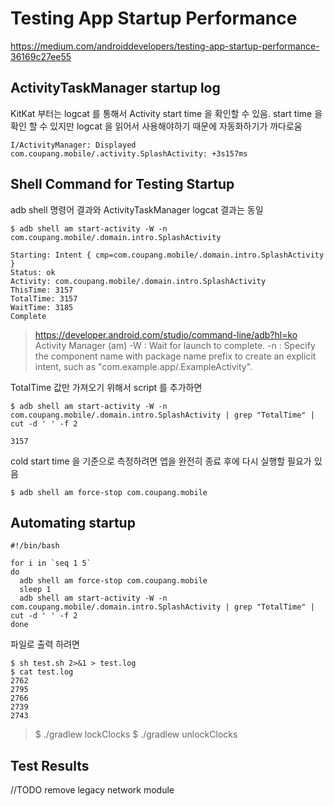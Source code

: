 
# Testing App Startup Performance

https://medium.com/androiddevelopers/testing-app-startup-performance-36169c27ee55

## ActivityTaskManager startup log

KitKat 부터는 logcat 를 통해서 Activity start time 을 확인할 수 있음.
start time 을 확인 할 수 있지만 logcat 을 읽어서 사용해야하기 때문에 자동화하기가 까다로움
```
I/ActivityManager: Displayed com.coupang.mobile/.activity.SplashActivity: +3s157ms
```

## Shell Command for Testing Startup

adb shell 명령어 결과와 ActivityTaskManager logcat 결과는 동일  

```
$ adb shell am start-activity -W -n com.coupang.mobile/.domain.intro.SplashActivity

Starting: Intent { cmp=com.coupang.mobile/.domain.intro.SplashActivity }
Status: ok
Activity: com.coupang.mobile/.domain.intro.SplashActivity
ThisTime: 3157
TotalTime: 3157
WaitTime: 3185
Complete
```
> https://developer.android.com/studio/command-line/adb?hl=ko
> Activity Manager (am)
> -W : Wait for launch to complete.
> -n :  Specify the component name with package name prefix to create an explicit intent, such as "com.example.app/.ExampleActivity".

TotalTime 값만 가져오기 위해서 script 를 추가하면  
  
```
$ adb shell am start-activity -W -n com.coupang.mobile/.domain.intro.SplashActivity | grep "TotalTime" | cut -d ' ' -f 2

3157
```
  
cold start time 을 기준으로 측정하려면 앱을 완전히 종료 후에 다시 실행할 필요가 있음

```
$ adb shell am force-stop com.coupang.mobile
```

## Automating startup  


```
#!/bin/bash

for i in `seq 1 5`
do
  adb shell am force-stop com.coupang.mobile
  sleep 1
  adb shell am start-activity -W -n com.coupang.mobile/.domain.intro.SplashActivity | grep "TotalTime" | cut -d ' ' -f 2
done
```

파일로 출력 하려면
```
$ sh test.sh 2>&1 > test.log
$ cat test.log
2762
2795
2766
2739
2743
 ```

> $ ./gradlew lockClocks
> $ ./gradlew unlockClocks
  
  
## Test Results

//TODO remove legacy network module
<!--stackedit_data:
eyJoaXN0b3J5IjpbMTIyNzQwMTA0MF19
-->